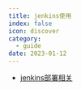 ```yaml
---
title: jenkins使用 
index: false
icon: discover
category:
  - guide
date: 2023-01-12
---
```



- [jenkins部署相关](jenkins部署相关.md)
